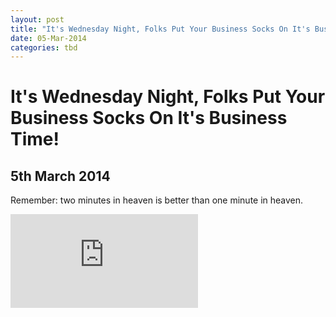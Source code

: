 ```yaml
---
layout: post
title: "It's Wednesday Night, Folks Put Your Business Socks On It's Business Time!"
date: 05-Mar-2014
categories: tbd
---
```


# It's Wednesday Night, Folks Put Your Business Socks On It's Business Time!

## 5th March 2014

Remember: two minutes in heaven is better than one minute in heaven.

<iframe src='https://www.youtube.com/embed/AqZcYPEszN8' frameborder='0' gesture='media' allow='encrypted-media' allowfullscreen></iframe>

